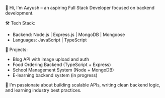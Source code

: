 👋 Hi, I'm Aayush – an aspiring Full Stack Developer focused on backend development.

🛠️ Tech Stack:
- Backend: Node.js | Express.js | MongoDB | Mongoose
- Languages: JavaScript | TypeScript

🚀 Projects:
- Blog API with image upload and auth
- Food Ordering Backend (TypeScript + Express)
- School Management System (Node + MongoDB)
- E-learning backend system (in progress)

🌱 I'm passionate about building scalable APIs, writing clean backend logic, and learning industry best practices.


